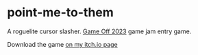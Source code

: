 # point-me-to-them
A roguelite cursor slasher.
[Game Off 2023](https://itch.io/jam/game-off-2023) game jam entry game.

Download the game [on my itch.io page](https://dateusz.itch.io/point-me-to-them)
